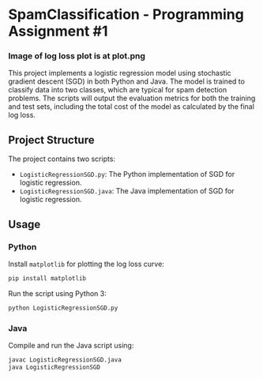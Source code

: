 # SpamClassification - Programming Assignment #1
### Image of log loss plot is at plot.png

This project implements a logistic regression model using stochastic gradient descent (SGD) in both Python and Java. The model is trained to classify data into two classes, which are typical for spam detection problems. The scripts will output the evaluation metrics for both the training and test sets, including the total cost of the model as calculated by the final log loss.

## Project Structure

The project contains two scripts:
- `LogisticRegressionSGD.py`: The Python implementation of SGD for logistic regression.
- `LogisticRegressionSGD.java`: The Java implementation of SGD for logistic regression.

## Usage

### Python

Install `matplotlib` for plotting the log loss curve:

```bash
pip install matplotlib
```

Run the script using Python 3:

```bash
python LogisticRegressionSGD.py
```

### Java

Compile and run the Java script using:

```bash
javac LogisticRegressionSGD.java
java LogisticRegressionSGD
```
